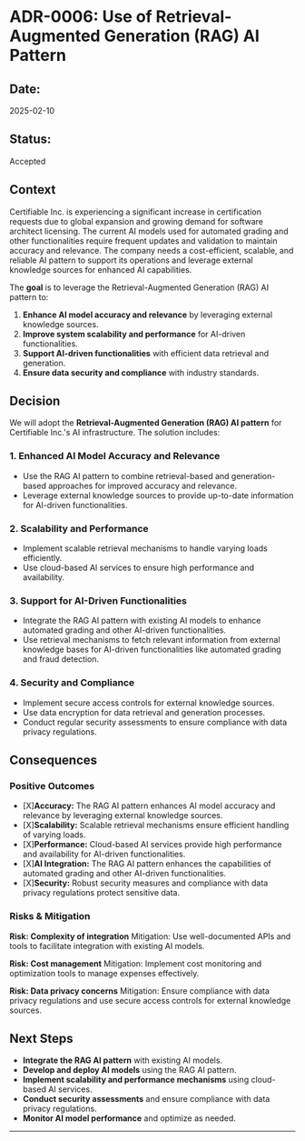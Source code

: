 # **ADR-0006: Use of Retrieval-Augmented Generation (RAG) AI Pattern**

## **Date:**

2025-02-10

## **Status:**

Accepted

## **Context**

Certifiable Inc. is experiencing a significant increase in certification requests due to global expansion and growing demand for software architect licensing. The current AI models used for automated grading and other functionalities require frequent updates and validation to maintain accuracy and relevance. The company needs a cost-efficient, scalable, and reliable AI pattern to support its operations and leverage external knowledge sources for enhanced AI capabilities.

The **goal** is to leverage the Retrieval-Augmented Generation (RAG) AI pattern to:

1. **Enhance AI model accuracy and relevance** by leveraging external knowledge sources.
2. **Improve system scalability and performance** for AI-driven functionalities.
3. **Support AI-driven functionalities** with efficient data retrieval and generation.
4. **Ensure data security and compliance** with industry standards.

## **Decision**

We will adopt the **Retrieval-Augmented Generation (RAG) AI pattern** for Certifiable Inc.'s AI infrastructure. The solution includes:

### **1. Enhanced AI Model Accuracy and Relevance**

- Use the RAG AI pattern to combine retrieval-based and generation-based approaches for improved accuracy and relevance.
- Leverage external knowledge sources to provide up-to-date information for AI-driven functionalities.

### **2. Scalability and Performance**

- Implement scalable retrieval mechanisms to handle varying loads efficiently.
- Use cloud-based AI services to ensure high performance and availability.

### **3. Support for AI-Driven Functionalities**

- Integrate the RAG AI pattern with existing AI models to enhance automated grading and other AI-driven functionalities.
- Use retrieval mechanisms to fetch relevant information from external knowledge bases for AI-driven functionalities like automated grading and fraud detection.

### **4. Security and Compliance**

- Implement secure access controls for external knowledge sources.
- Use data encryption for data retrieval and generation processes.
- Conduct regular security assessments to ensure compliance with data privacy regulations.

## **Consequences**

### **Positive Outcomes**

* [X]**Accuracy:** The RAG AI pattern enhances AI model accuracy and relevance by leveraging external knowledge sources.
* [X]**Scalability:** Scalable retrieval mechanisms ensure efficient handling of varying loads.
* [X]**Performance:** Cloud-based AI services provide high performance and availability for AI-driven functionalities.
* [X]**AI Integration:** The RAG AI pattern enhances the capabilities of automated grading and other AI-driven functionalities.
* [X]**Security:** Robust security measures and compliance with data privacy regulations protect sensitive data.

### **Risks & Mitigation**

**Risk: Complexity of integration**
Mitigation: Use well-documented APIs and tools to facilitate integration with existing AI models.

**Risk: Cost management**
Mitigation: Implement cost monitoring and optimization tools to manage expenses effectively.

**Risk: Data privacy concerns**
Mitigation: Ensure compliance with data privacy regulations and use secure access controls for external knowledge sources.

## **Next Steps**

- **Integrate the RAG AI pattern** with existing AI models.
- **Develop and deploy AI models** using the RAG AI pattern.
- **Implement scalability and performance mechanisms** using cloud-based AI services.
- **Conduct security assessments** and ensure compliance with data privacy regulations.
- **Monitor AI model performance** and optimize as needed.

---
